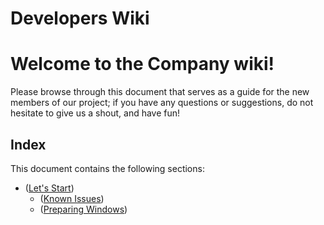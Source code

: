 # Developers Wiki

# **Welcome to the Company wiki!**

Please browse through this document that serves as a guide for the new members of our project; if you have any questions or suggestions, do not hesitate to give us a shout, and have fun!

  

## Index

This document contains the following sections:

  

*   ([Let's Start](https://github.com/JorgeECampos/TW-Portfolio/blob/main/Example/2_Onboarding.md))
    *    ([Known Issues](https://github.com/JorgeECampos/TW-Portfolio/blob/main/Example/4_Known%20Issues.md))
    *    ([Preparing Windows](https://github.com/JorgeECampos/TW-Portfolio/blob/main/Example/3_PrepWindows.md))

  